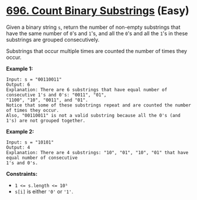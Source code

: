 # [696. Count Binary Substrings][link] (Easy)

[link]: https://leetcode.com/problems/count-binary-substrings/

Given a binary string `s`, return the number of non-empty substrings that have the same number of
`0`'s and `1`'s, and all the `0`'s and all the `1`'s in these substrings are grouped consecutively.

Substrings that occur multiple times are counted the number of times they occur.

**Example 1:**

```
Input: s = "00110011"
Output: 6
Explanation: There are 6 substrings that have equal number of consecutive 1's and 0's: "0011", "01",
"1100", "10", "0011", and "01".
Notice that some of these substrings repeat and are counted the number of times they occur.
Also, "00110011" is not a valid substring because all the 0's (and 1's) are not grouped together.
```

**Example 2:**

```
Input: s = "10101"
Output: 4
Explanation: There are 4 substrings: "10", "01", "10", "01" that have equal number of consecutive
1's and 0's.
```

**Constraints:**

- `1 <= s.length <= 10⁵`
- `s[i]` is either `'0'` or `'1'`.

